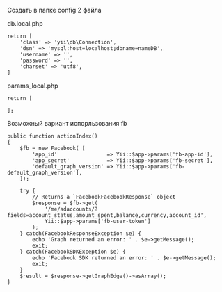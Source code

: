 Создать в папке config 2 файла

db.local.php

    return [
        'class' => 'yii\db\Connection',
        'dsn' => 'mysql:host=localhost;dbname=nameDB',
        'username' => '',
        'password' => '',
        'charset' => 'utf8',
    ]

params_local.php

    return [
        
    ];
    
    
    
Возможный вариант испорльзования fb

    public function actionIndex()
    {
        $fb = new Facebook( [
            'app_id'                => Yii::$app->params['fb-app-id'],
            'app_secret'            => Yii::$app->params['fb-secret'],
            'default_graph_version' => Yii::$app->params['fb-default_graph_version'],
        ]);

        try {
            // Returns a `FacebookFacebookResponse` object
            $response = $fb->get(
                '/me/adaccounts/?fields=account_status,amount_spent,balance,currency,account_id',
                Yii::$app->params['fb-user-token']
            );
        } catch(FacebookResponseException $e) {
            echo 'Graph returned an error: ' . $e->getMessage();
            exit;
        } catch(FacebookSDKException $e) {
            echo 'Facebook SDK returned an error: ' . $e->getMessage();
            exit;
        }
        $result = $response->getGraphEdge()->asArray();   
    }